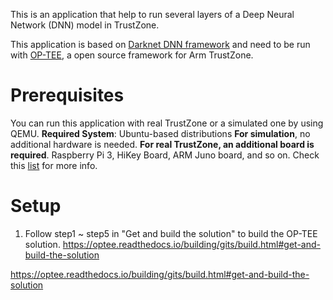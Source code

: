 This is an application that help to run several layers of a Deep Neural Network (DNN) model in TrustZone.

This application is based on [Darknet DNN framework](https://pjreddie.com/darknet/) and need to be run with [OP-TEE](https://www.op-tee.org/), a open source framework for Arm TrustZone.

# Prerequisites
You can run this application with real TrustZone or a simulated one by using QEMU.
**Required System**: Ubuntu-based distributions
**For simulation**, no additional hardware is needed.
**For real TrustZone, an additional board is required**. Raspberry Pi 3, HiKey Board, ARM Juno board, and so on. Check this [list](https://optee.readthedocs.io/building/devices/index.html) for more info.

# Setup
1) Follow step1 ~ step5 in "Get and build the solution" to build the OP-TEE solution.
https://optee.readthedocs.io/building/gits/build.html#get-and-build-the-solution




https://optee.readthedocs.io/building/gits/build.html#get-and-build-the-solution